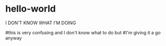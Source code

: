 # hello-world
I DON'T KNOW WHAT I'M DOING 

#this is very confusing and I don't know what to do but
#I'm giving it a go anyway 
